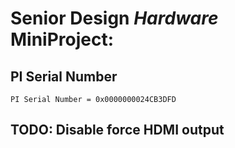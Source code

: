 # Senior Design *Hardware* MiniProject:

## PI Serial Number
`PI Serial Number = 0x0000000024CB3DFD`

## TODO: Disable force HDMI output
